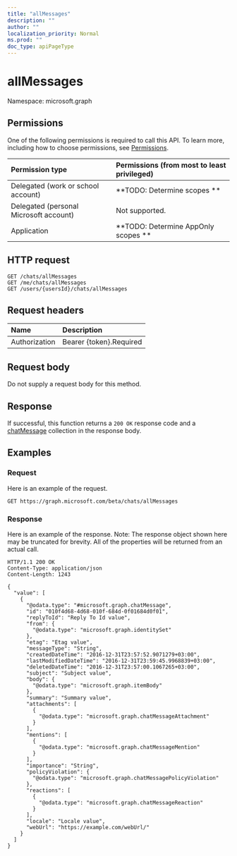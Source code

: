 ```yaml
---
title: "allMessages"
description: ""
author: ""
localization_priority: Normal
ms.prod: ""
doc_type: apiPageType
---
```


# allMessages

Namespace: microsoft.graph



## Permissions
One of the following permissions is required to call this API. To learn more, including how to choose permissions, see [Permissions](/concepts/permissions-reference.md).

|Permission type|Permissions (from most to least privileged)|
|:---|:---|
|Delegated (work or school account)|**TODO: Determine scopes **|
|Delegated (personal Microsoft account)|Not supported.|
|Application|**TODO: Determine AppOnly scopes **|

## HTTP request
<!-- {
  "blockType": "ignored"
}
-->
``` http
GET /chats/allMessages
GET /me/chats/allMessages
GET /users/{usersId}/chats/allMessages
```

## Request headers
|Name|Description|
|:---|:---|
|Authorization|Bearer {token}.Required|

## Request body
Do not supply a request body for this method.

## Response
If successful, this function returns a `200 OK` response code and a [chatMessage](../resources/chatmessage.md) collection in the response body.

## Examples

### Request
Here is an example of the request.
<!-- {
  "blockType": "request",
  "name": "chat_allmessages"
}
-->
``` http
GET https://graph.microsoft.com/beta/chats/allMessages
```

### Response
Here is an example of the response. Note: The response object shown here may be truncated for brevity. All of the properties will be returned from an actual call.
<!-- {
  "blockType": "response",
  "truncated": true,
  "@odata.type": "collection(microsoft.graph.chatmessage)"
}
-->
``` http
HTTP/1.1 200 OK
Content-Type: application/json
Content-Length: 1243

{
  "value": [
    {
      "@odata.type": "#microsoft.graph.chatMessage",
      "id": "010f4d68-4d68-010f-684d-0f01684d0f01",
      "replyToId": "Reply To Id value",
      "from": {
        "@odata.type": "microsoft.graph.identitySet"
      },
      "etag": "Etag value",
      "messageType": "String",
      "createdDateTime": "2016-12-31T23:57:52.9071279+03:00",
      "lastModifiedDateTime": "2016-12-31T23:59:45.9968839+03:00",
      "deletedDateTime": "2016-12-31T23:57:00.1067265+03:00",
      "subject": "Subject value",
      "body": {
        "@odata.type": "microsoft.graph.itemBody"
      },
      "summary": "Summary value",
      "attachments": [
        {
          "@odata.type": "microsoft.graph.chatMessageAttachment"
        }
      ],
      "mentions": [
        {
          "@odata.type": "microsoft.graph.chatMessageMention"
        }
      ],
      "importance": "String",
      "policyViolation": {
        "@odata.type": "microsoft.graph.chatMessagePolicyViolation"
      },
      "reactions": [
        {
          "@odata.type": "microsoft.graph.chatMessageReaction"
        }
      ],
      "locale": "Locale value",
      "webUrl": "https://example.com/webUrl/"
    }
  ]
}
```

